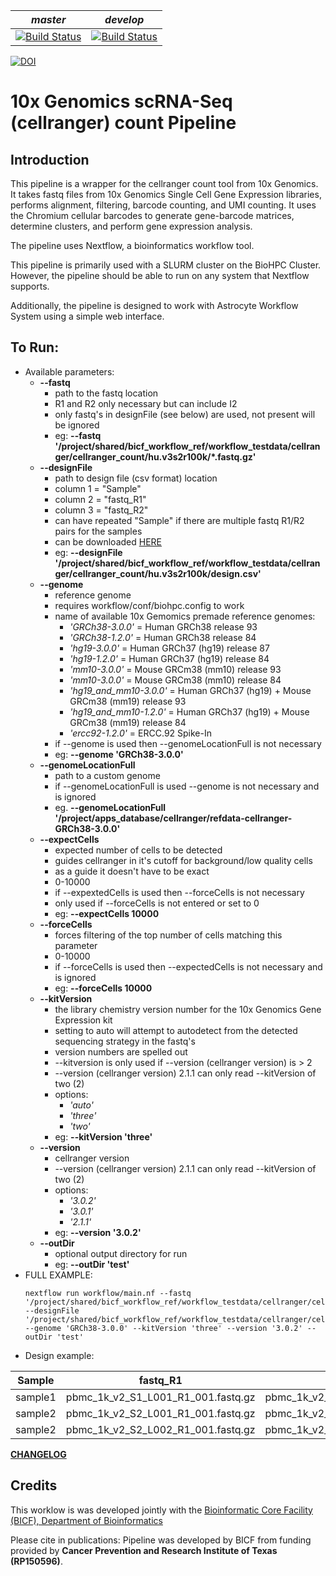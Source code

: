 |*master*|*develop*|
|:-:|:-:|
|[![Build Status](https://git.biohpc.swmed.edu/BICF/Astrocyte/cellranger_count/badges/master/build.svg)](https://git.biohpc.swmed.edu/BICF/Astrocyte/cellranger_count/commits/master)|[![Build Status](https://git.biohpc.swmed.edu/BICF/Astrocyte/cellranger_count/badges/develop/build.svg)](https://git.biohpc.swmed.edu/BICF/Astrocyte/cellranger_count/commits/develop)|

[![DOI](https://zenodo.org/badge/DOI/10.5281/zenodo.2652622.svg)](https://doi.org/10.5281/zenodo.2652622)


10x Genomics scRNA-Seq (cellranger) count Pipeline
==================================================

Introduction
------------

This pipeline is a wrapper for the cellranger count tool from 10x Genomics. It takes fastq files from 10x Genomics Single Cell Gene Expression libraries, performs alignment, filtering, barcode counting, and UMI counting. It uses the Chromium cellular barcodes to generate gene-barcode matrices, determine clusters, and perform gene expression analysis.

The pipeline uses Nextflow, a bioinformatics workflow tool.

This pipeline is primarily used with a SLURM cluster on the BioHPC Cluster. However, the pipeline should be able to run on any system that Nextflow supports.

Additionally, the pipeline is designed to work with Astrocyte Workflow System using a simple web interface.

To Run:
-------

* Available parameters:
  * **--fastq**
    * path to the fastq location
    * R1 and R2 only necessary but can include I2
    * only fastq's in designFile (see below) are used, not present will be ignored
    * eg: **--fastq '/project/shared/bicf_workflow_ref/workflow_testdata/cellranger/cellranger_count/hu.v3s2r100k/\*.fastq.gz'**
  * **--designFile**
    * path to design file (csv format) location
    * column 1 = "Sample"
    * column 2 = "fastq_R1"
    * column 3 = "fastq_R2"
    * can have repeated "Sample" if there are multiple fastq R1/R2 pairs for the samples
    * can be downloaded [HERE](https://git.biohpc.swmed.edu/BICF/Astrocyte/cellranger_count/blob/master/docs/design.csv)
    * eg: **--designFile '/project/shared/bicf_workflow_ref/workflow_testdata/cellranger/cellranger_count/hu.v3s2r100k/design.csv'**
  * **--genome**
    * reference genome
    * requires workflow/conf/biohpc.config to work
    * name of available 10x Gemomics premade reference genomes:
        * *'GRCh38-3.0.0'* = Human GRCh38 release 93
        * *'GRCh38-1.2.0'* = Human GRCh38 release 84
        * *'hg19-3.0.0'* = Human GRCh37 (hg19) release 87
        * *'hg19-1.2.0'* = Human GRCh37 (hg19) release 84
        * *'mm10-3.0.0'* = Mouse GRCm38 (mm10) release 93
        * *'mm10-3.0.0'* = Mouse GRCm38 (mm10) release 84
        * *'hg19_and_mm10-3.0.0'* = Human GRCh37 (hg19) + Mouse GRCm38 (mm19) release 93
        * *'hg19_and_mm10-1.2.0'* = Human GRCh37 (hg19) + Mouse GRCm38 (mm19) release 84
        * *'ercc92-1.2.0'* = ERCC.92 Spike-In
    * if --genome is used then --genomeLocationFull is not necessary
    * eg: **--genome 'GRCh38-3.0.0'**
  * **--genomeLocationFull**
    * path to a custom genome
    * if --genomeLocationFull is used --genome is not necessary and is ignored
    * eg. **--genomeLocationFull '/project/apps_database/cellranger/refdata-cellranger-GRCh38-3.0.0'**
  * **--expectCells**
    * expected number of cells to be detected
    * guides cellranger in it's cutoff for background/low quality cells
    * as a guide it doesn't have to be exact
    * 0-10000
    * if --expextedCells is used then --forceCells is not necessary
    * only used if --forceCells is not entered or set to 0
    * eg: **--expectCells 10000**
  * **--forceCells**
    * forces filtering of the top number of cells matching this parameter
    * 0-10000
    * if --forceCells is used then --expectedCells is not necessary and is ignored
    * eg: **--forceCells 10000**
  * **--kitVersion**
    * the library chemistry version number for the 10x Genomics Gene Expression kit
    * setting to auto will attempt to autodetect from the detected sequencing strategy in the fastq's
    * version numbers are spelled out
    * --kitversion is only used if --version (cellranger version) is > 2
    * --version (cellranger version) 2.1.1 can only read --kitVersion of two (2)
    * options:
        * *'auto'*
        * *'three'*
        * *'two'*
    * eg: **--kitVersion 'three'**
  * **--version**
    * cellranger version
    * --version (cellranger version) 2.1.1 can only read --kitVersion of two (2)
    * options:
        * *'3.0.2'*
        * *'3.0.1'*
        * *'2.1.1'*
    * eg: **--version '3.0.2'**
  * **--outDir**
    * optional output directory for run
    * eg: **--outDir 'test'**
* FULL EXAMPLE:
  ```
  nextflow run workflow/main.nf --fastq '/project/shared/bicf_workflow_ref/workflow_testdata/cellranger/cellranger_count/hu.v3s2r100k/*.fastq.gz' --designFile '/project/shared/bicf_workflow_ref/workflow_testdata/cellranger/cellranger_count/hu.v3s2r100k/design.csv' --genome 'GRCh38-3.0.0' --kitVersion 'three' --version '3.0.2' --outDir 'test'
  ```
* Design example:

| Sample  | fastq_R1                           | fastq_R2                           |
|---------|------------------------------------|------------------------------------|
| sample1 | pbmc_1k_v2_S1_L001_R1_001.fastq.gz | pbmc_1k_v2_S1_L001_R2_001.fastq.gz |
| sample2 | pbmc_1k_v2_S2_L001_R1_001.fastq.gz | pbmc_1k_v2_S2_L001_R2_001.fastq.gz |
| sample2 | pbmc_1k_v2_S2_L002_R1_001.fastq.gz | pbmc_1k_v2_S2_L002_R2_001.fastq.gz |

[**CHANGELOG**](https://git.biohpc.swmed.edu/BICF/Astrocyte/cellranger_count/blob/develop/CHANGELOG.md)

Credits
-------
This worklow is was developed jointly with the [Bioinformatic Core Facility (BICF), Department of Bioinformatics](http://www.utsouthwestern.edu/labs/bioinformatics/)


Please cite in publications: Pipeline was developed by BICF from funding provided by **Cancer Prevention and Research Institute of Texas (RP150596)**.
